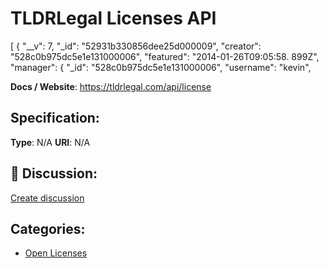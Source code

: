 # TLDRLegal Licenses API


[ { "__v": 7, "_id": "52931b330856dee25d000009", "creator": "528c0b975dc5e1e131000006", "featured": "2014-01-26T09:05:58. 899Z", "manager": { "_id": "528c0b975dc5e1e131000006", "username": "kevin",

**Docs / Website**: https://tldrlegal.com/api/license

## Specification:
**Type**:  N/A 
**URI**:  N/A 

## 💬 Discussion:
[Create discussion](link)

## Categories:
- [Open Licenses](https://github.com/apis-list/apis-list#open-licenses)





